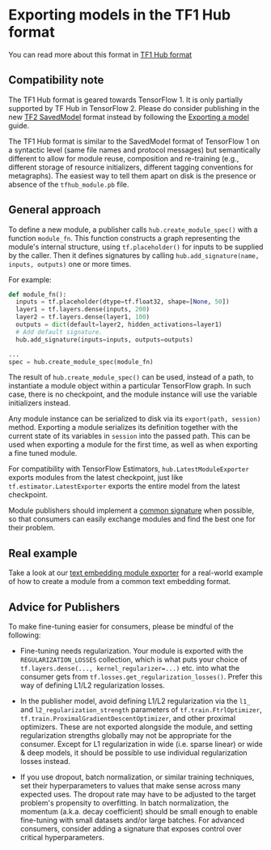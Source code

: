<!--* freshness: { owner: 'maringeo' reviewed: '2022-04-09' review_interval: '6 months' } *-->

# Exporting models in the TF1 Hub format

You can read more about this format in [TF1 Hub format](tf1_hub_module.md)

## Compatibility note

The TF1 Hub format is geared towards TensorFlow 1. It is only partially
supported by TF Hub in TensorFlow 2. Please do consider publishing in the new
[TF2 SavedModel](tf2_saved_model.md) format instead by following the
[Exporting a model](exporting_tf2_saved_model) guide.

The TF1 Hub format is similar to the SavedModel format of TensorFlow 1 on a
syntactic level (same file names and protocol messages) but semantically
different to allow for module reuse, composition and re-training (e.g.,
different storage of resource initializers, different tagging conventions for
metagraphs). The easiest way to tell them apart on disk is the presence or
absence of the `tfhub_module.pb` file.

## General approach

To define a new module, a publisher calls `hub.create_module_spec()` with a
function `module_fn`. This function constructs a graph representing the module's
internal structure, using `tf.placeholder()` for inputs to be supplied by the
caller. Then it defines signatures by calling `hub.add_signature(name, inputs,
outputs)` one or more times.

For example:

```python
def module_fn():
  inputs = tf.placeholder(dtype=tf.float32, shape=[None, 50])
  layer1 = tf.layers.dense(inputs, 200)
  layer2 = tf.layers.dense(layer1, 100)
  outputs = dict(default=layer2, hidden_activations=layer1)
  # Add default signature.
  hub.add_signature(inputs=inputs, outputs=outputs)

...
spec = hub.create_module_spec(module_fn)
```

The result of `hub.create_module_spec()` can be used, instead of a path, to
instantiate a module object within a particular TensorFlow graph. In such case,
there is no checkpoint, and the module instance will use the variable
initializers instead.

Any module instance can be serialized to disk via its `export(path, session)`
method. Exporting a module serializes its definition together with the current
state of its variables in `session` into the passed path. This can be used when
exporting a module for the first time, as well as when exporting a fine tuned
module.

For compatibility with TensorFlow Estimators, `hub.LatestModuleExporter` exports
modules from the latest checkpoint, just like `tf.estimator.LatestExporter`
exports the entire model from the latest checkpoint.

Module publishers should implement a
[common signature](common_signatures/index.md) when possible, so that consumers
can easily exchange modules and find the best one for their problem.

## Real example

Take a look at our
[text embedding module exporter](https://github.com/tensorflow/hub/blob/master/examples/text_embeddings/export.py)
for a real-world example of how to create a module from a common text embedding
format.

## Advice for Publishers

To make fine-tuning easier for consumers, please be mindful of the following:

*   Fine-tuning needs regularization. Your module is exported with the
    `REGULARIZATION_LOSSES` collection, which is what puts your choice of
    `tf.layers.dense(..., kernel_regularizer=...)` etc. into what the consumer
    gets from `tf.losses.get_regularization_losses()`. Prefer this way of
    defining L1/L2 regularization losses.

*   In the publisher model, avoid defining L1/L2 regularization via the `l1_`
    and `l2_regularization_strength` parameters of `tf.train.FtrlOptimizer`,
    `tf.train.ProximalGradientDescentOptimizer`, and other proximal optimizers.
    These are not exported alongside the module, and setting regularization
    strengths globally may not be appropriate for the consumer. Except for L1
    regularization in wide (i.e. sparse linear) or wide & deep models, it should
    be possible to use individual regularization losses instead.

*   If you use dropout, batch normalization, or similar training techniques, set
    their hyperparameters to values that make sense across many expected uses.
    The dropout rate may have to be adjusted to the target problem's propensity
    to overfitting. In batch normalization, the momentum (a.k.a. decay
    coefficient) should be small enough to enable fine-tuning with small
    datasets and/or large batches. For advanced consumers, consider adding a
    signature that exposes control over critical hyperparameters.
